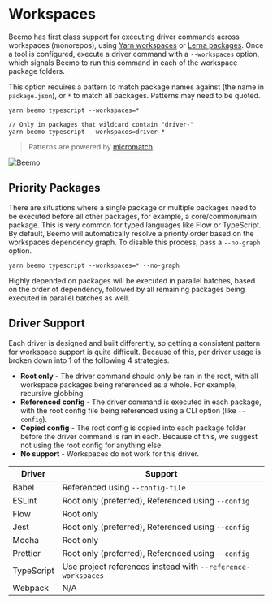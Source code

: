 # Workspaces

Beemo has first class support for executing driver commands across workspaces (monorepos), using
[Yarn workspaces](https://yarnpkg.com/lang/en/docs/workspaces/) or
[Lerna packages](https://github.com/lerna/lerna). Once a tool is configured, execute a driver
command with a `--workspaces` option, which signals Beemo to run this command in each of the
workspace package folders.

This option requires a pattern to match package names against (the name in `package.json`), or `*`
to match all packages. Patterns may need to be quoted.

```
yarn beemo typescript --workspaces=*

// Only in packages that wildcard contain "driver-"
yarn beemo typescript --workspaces=driver-*
```

> Patterns are powered by [micromatch](https://github.com/micromatch/micromatch).

![Beemo](https://raw.githubusercontent.com/beemojs/beemo/master/docs/img/workspaces.gif)

## Priority Packages

There are situations where a single package or multiple packages need to be executed before all
other packages, for example, a core/common/main package. This is very common for typed languages
like Flow or TypeScript. By default, Beemo will automatically resolve a priority order based on the
workspaces dependency graph. To disable this process, pass a `--no-graph` option.

```
yarn beemo typescript --workspaces=* --no-graph
```

Highly depended on packages will be executed in parallel batches, based on the order of dependency,
followed by all remaining packages being executed in parallel batches as well.

## Driver Support

Each driver is designed and built differently, so getting a consistent pattern for workspace support
is quite difficult. Because of this, per driver usage is broken down into 1 of the following 4
strategies.

- **Root only** - The driver command should only be ran in the root, with all workspace packages
  being referenced as a whole. For example, recursive globbing.
- **Referenced config** - The driver command is executed in each package, with the root config file
  being referenced using a CLI option (like `--config`).
- **Copied config** - The root config is copied into each package folder before the driver command
  is ran in each. Because of this, we suggest not using the root config for anything else.
- **No support** - Workspaces do not work for this driver.

| Driver     | Support                                                      |
| ---------- | ------------------------------------------------------------ |
| Babel      | Referenced using `--config-file`                             |
| ESLint     | Root only (preferred), Referenced using `--config`           |
| Flow       | Root only                                                    |
| Jest       | Root only (preferred), Referenced using `--config`           |
| Mocha      | Root only                                                    |
| Prettier   | Root only (preferred), Referenced using `--config`           |
| TypeScript | Use project references instead with `--reference-workspaces` |
| Webpack    | N/A                                                          |
